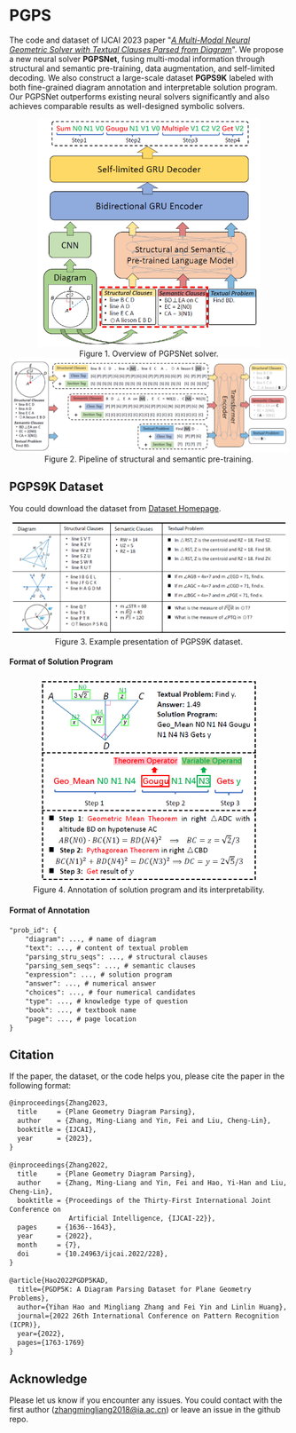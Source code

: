 # PGPS
The code and dataset of IJCAI 2023 paper "[*A Multi-Modal Neural Geometric Solver with Textual Clauses Parsed from Diagram*](https://arxiv.org/abs/2302.11097)". We propose a new neural solver **PGPSNet**, fusing multi-modal information through structural and semantic
pre-training, data augmentation, and self-limited decoding. We also construct a large-scale dataset **PGPS9K** labeled with both fine-grained diagram annotation and interpretable solution program. Our PGPSNet outperforms existing neural solvers significantly and also achieves comparable results as well-designed symbolic solvers.

<div align=center>
	<img width="400" src="images\PGDPNet.png">
</div>
<div align=center>
	Figure 1. Overview of PGPSNet solver.
</div>

<div align=center>
	<img width="800" src="images\Pre-training.png">
</div>
<div align=center>
	Figure 2. Pipeline of structural and semantic pre-training.
</div>

## PGPS9K Dataset
You could download the dataset from [Dataset Homepage](http://www.nlpr.ia.ac.cn/databases/CASIA-PGPS9K).

<div align=center>
	<img width="750" src="images\datasets.png">
</div>
<div align=center>
	Figure 3. Example presentation of PGPS9K dataset.
</div>

#### Format of Solution Program
<div align=center>
	<img width="400" src="images\Annotation_Sample.png">
</div>
<div align=center>
	Figure 4. Annotation of solution program and its interpretability.
</div>

#### Format of Annotation
```
"prob_id": {  
    "diagram": ..., # name of diagram 
    "text": ..., # content of textual problem
    "parsing_stru_seqs": ..., # structural clauses
    "parsing_sem_seqs": ..., # semantic clauses
    "expression": ..., # solution program
    "answer": ..., # numerical answer
    "choices": ..., # four numerical candidates
    "type": ..., # knowledge type of question
    "book": ..., # textbook name 
    "page": ..., # page location 
}
```



## Citation

If the paper, the dataset, or the code helps you, please cite the paper in the following format:
```
@inproceedings{Zhang2023,
  title     = {Plane Geometry Diagram Parsing},
  author    = {Zhang, Ming-Liang and Yin, Fei and Liu, Cheng-Lin},
  booktitle = {IJCAI},
  year      = {2023},
}

@inproceedings{Zhang2022,
  title     = {Plane Geometry Diagram Parsing},
  author    = {Zhang, Ming-Liang and Yin, Fei and Hao, Yi-Han and Liu, Cheng-Lin},
  booktitle = {Proceedings of the Thirty-First International Joint Conference on
               Artificial Intelligence, {IJCAI-22}},
  pages     = {1636--1643},
  year      = {2022},
  month     = {7},
  doi       = {10.24963/ijcai.2022/228},
}

@article{Hao2022PGDP5KAD,
  title={PGDP5K: A Diagram Parsing Dataset for Plane Geometry Problems},
  author={Yihan Hao and Mingliang Zhang and Fei Yin and Linlin Huang},
  journal={2022 26th International Conference on Pattern Recognition (ICPR)},
  year={2022},
  pages={1763-1769}
}
```


## Acknowledge
Please let us know if you encounter any issues. You could contact with the first author (zhangmingliang2018@ia.ac.cn) or leave an issue in the github repo.